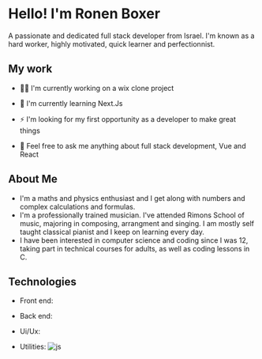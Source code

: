 
# Hello! I'm Ronen Boxer

A passionate and dedicated full stack developer from Israel. I'm known as a hard worker, highly motivated, quick learner and perfectionnist. 


## My work
- 👨‍💻 I'm currently working on a wix clone project

- 🧠 I'm currently learning Next.Js

- ⚡ I'm looking for my first opportunity as a developer to make great things

- 💬 Feel free to ask me anything about full stack development, Vue and React



## About Me
- I'm a maths and physics enthusiast and I get along with numbers and complex calculations and formulas.
- I'm a professionally trained musician. I've attended Rimons School of music, majoring in composing, arrangment and singing. I am mostly self taught classical pianist and I keep on learning every day.
- I have been interested in computer science and coding since I was 12, taking part in technical courses for adults, as well as coding lessons in C.

## Technologies
- Front end:

- Back end:
- Ui/Ux:
- Utilities:
![js](https://user-images.githubusercontent.com/114055513/231485008-cd433cb4-7b4d-4ae7-baf4-fa7fc1fbc967.svg)
